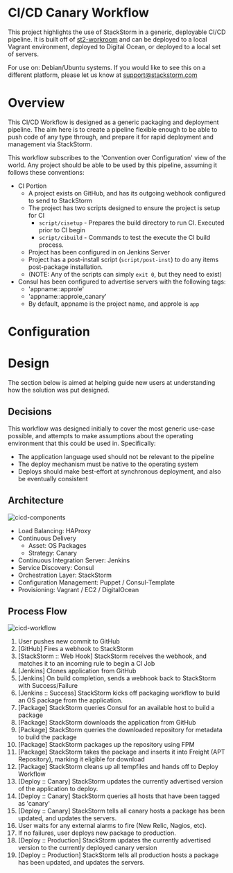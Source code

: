 CI/CD Canary Workflow
=========

This project highlights the use of StackStorm in a generic, deployable CI/CD pipeline. It
is built off of [st2-workroom](https://github.com/StackStorm/st2workroom) and can be deployed
to a local Vagrant environment, deployed to Digital Ocean, or deployed to a local set of servers.

For use on: Debian/Ubuntu systems. If you would like to see this on a different platform, please let us know at <support@stackstorm.com>

# Overview

This CI/CD Workflow is designed as a generic packaging and deployment pipeline. The aim here is to create a pipeline flexible enough to be able to push code of any type through, and prepare it for rapid deployment and management via StackStorm.


This workflow subscribes to the 'Convention over Configuration' view of the world. Any project
should be able to be used by this pipeline, assuming it follows these conventions:

  * CI Portion
    * A project exists on GitHub, and has its outgoing webhook configured to send to StackStorm
    * The project has two scripts designed to ensure the project is setup for  CI
      * `script/cisetup` - Prepares the build directory to run CI. Executed prior to CI begin
      * `script/cibuild` - Commands to test the execute the CI build process.
    * Project has been configured in on Jenkins Server
    * Project has a post-install script (`script/post-inst`) to do any items post-package installation.
    * (NOTE: Any of the scripts can simply `exit 0`, but they need to exist)
  * Consul has been configured to advertise servers with the following tags:
    * 'appname::approle'
    * 'appname::approle_canary'
    * By default, appname is the project name, and approle is `app`

# Configuration

# Design

The section below is aimed at helping guide new users at understanding how the solution was put designed.

## Decisions

This workflow was designed initially to cover the most generic use-case possible, and attempts to make assumptions about the operating environment that this could be used in. Specifically:

* The application language used should not be relevant to the pipeline
* The deploy mechanism must be native to the operating system
* Deploys should make best-effort at synchronous deployment, and also be eventually consistent

## Architecture

![cicd-components](https://cloud.githubusercontent.com/assets/20028/5621151/7f690d3e-94e7-11e4-950d-e5c8cb98adf5.png)

* Load Balancing: HAProxy
* Continuous Delivery
  * Asset: OS Packages
  * Strategy: Canary
* Continuous Integration Server: Jenkins
* Service Discovery: Consul
* Orchestration Layer: StackStorm
* Configuration Management: Puppet / Consul-Template
* Provisioning: Vagrant / EC2 / DigitalOcean

## Process Flow

![cicd-workflow](https://cloud.githubusercontent.com/assets/20028/5620939/7ae8e4de-94e5-11e4-88ed-527fc285c11a.png)

1. User pushes new commit to GitHub
2. [GitHub] Fires a webhook to StackStorm
3. [StackStorm :: Web Hook] StackStorm receives the webhook, and matches it to an incoming rule to begin a CI Job
4. [Jenkins] Clones application from GitHub
5. [Jenkins] On build completion, sends a webhook back to StackStorm with Success/Failure
6. [Jenkins :: Success] StackStorm kicks off packaging workflow to build an OS package from the application.
7. [Package] StackStorm queries Consul for an available host to build a package
8. [Package] StackStorm downloads the application from GitHub
9. [Package] StackStorm queries the downloaded repository for metadata to build the package
10. [Package] StackStorm packages up the repository using FPM
11. [Package] StackStorm takes the package and inserts it into Freight (APT Repository), marking it eligible for download
12. [Package] StackStorm cleans up all tempfiles and hands off to Deploy Workflow
13. [Deploy :: Canary] StackStorm updates the currently advertised version of the application to deploy.
14. [Deploy :: Canary] StackStorm queries all hosts that have been tagged as 'canary'
15. [Deploy :: Canary] StackStorm tells all canary hosts a package has been updated, and updates the servers.
16. User waits for any external alarms to fire (New Relic, Nagios, etc).
17. If no failures, user deploys new package to production.
18. [Deploy :: Production] StackStorm updates the currently advertised version to the currently deployed canary version
19. [Deploy :: Production] StackStorm tells all production hosts a package has been updated, and updates the servers.

